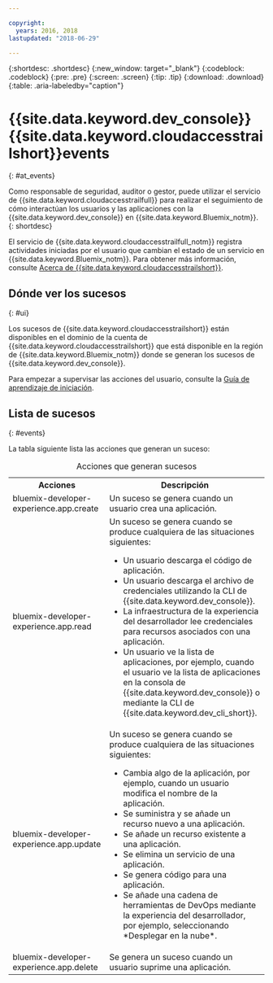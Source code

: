 ```yaml
---

copyright:
  years: 2016, 2018
lastupdated: "2018-06-29"

---
```


{:shortdesc: .shortdesc}
{:new_window: target="_blank"}
{:codeblock: .codeblock}
{:pre: .pre}
{:screen: .screen}
{:tip: .tip}
{:download: .download}
{:table: .aria-labeledby="caption"}

# {{site.data.keyword.dev_console}} {{site.data.keyword.cloudaccesstrailshort}}events
{: #at_events}

Como responsable de seguridad, auditor o gestor, puede utilizar el servicio de {{site.data.keyword.cloudaccesstrailfull}} para realizar el seguimiento de cómo interactúan los usuarios y las aplicaciones con la {{site.data.keyword.dev_console}} en {{site.data.keyword.Bluemix_notm}}.
{: shortdesc}

El servicio de {{site.data.keyword.cloudaccesstrailfull_notm}} registra actividades iniciadas por el usuario que cambian el estado de un servicio en {{site.data.keyword.Bluemix_notm}}. Para obtener más información, consulte [Acerca de {{site.data.keyword.cloudaccesstrailshort}}](/docs/services/cloud-activity-tracker/activity_tracker_ov.html#activity_tracker_ov ).

## Dónde ver los sucesos
{: #ui}

Los sucesos de {{site.data.keyword.cloudaccesstrailshort}} están disponibles en el dominio de la cuenta de {{site.data.keyword.cloudaccesstrailshort}} que está disponible en la región de {{site.data.keyword.Bluemix_notm}} donde se generan los sucesos de {{site.data.keyword.dev_console}}.

Para empezar a supervisar las acciones del usuario, consulte la [Guía de aprendizaje de iniciación](/docs/services/cloud-activity-tracker/index.html).

## Lista de sucesos
{: #events}

La tabla siguiente lista las acciones que generan un suceso:

<table>
  <caption>Acciones que generan sucesos</caption>
  <tr>
    <th>Acciones</th>
	  <th>Descripción</th>
  <tr>
  <tr>
    <td>bluemix-developer-experience.app.create</td>
	  <td>Un suceso se genera cuando un usuario crea una aplicación.</td>
  </tr>
  <tr>
    <td>bluemix-developer-experience.app.read</td>
	  <td>Un suceso se genera cuando se produce cualquiera de las situaciones siguientes: </br><ul><li>Un usuario descarga el código de aplicación.</li> <li>Un usuario descarga el archivo de credenciales utilizando la CLI de {{site.data.keyword.dev_console}}.</li> <li>La infraestructura de la experiencia del desarrollador lee credenciales para recursos asociados con una aplicación.</li> <li>Un usuario ve la lista de aplicaciones, por ejemplo, cuando el usuario ve la lista de aplicaciones en la consola de {{site.data.keyword.dev_console}} o mediante la CLI de {{site.data.keyword.dev_cli_short}}.</li></ul></td>
  </tr>
  <tr>
    <td>bluemix-developer-experience.app.update</td>
	  <td>Un suceso se genera cuando se produce cualquiera de las situaciones siguientes: </br><ul><li>Cambia algo de la aplicación, por ejemplo, cuando un usuario modifica el nombre de la aplicación. </li><li>Se suministra y se añade un recurso nuevo a una aplicación.</li><li>Se añade un recurso existente a una aplicación.</li><li>Se elimina un servicio de una aplicación.</li><li>Se genera código para una aplicación.</li><li>Se añade una cadena de herramientas de DevOps mediante la experiencia del desarrollador, por ejemplo, seleccionando *Desplegar en la nube*.</li></ul></td>
  </tr>
  <tr>
    <td>bluemix-developer-experience.app.delete</td>
	  <td>Se genera un suceso cuando un usuario suprime una aplicación.</td>
  </tr>
</table>
